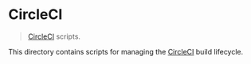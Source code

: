 # CircleCI

> [CircleCI][circleci] scripts.

This directory contains scripts for managing the [CircleCI][circleci] build lifecycle.


<section class="links">

[circleci]: https://circleci.com/

</section>

<!-- /.links -->
